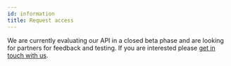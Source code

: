 ```yaml
---
id: information
title: Request access
---
```


We are currently evaluating our API in a closed beta phase and are looking for partners for feedback and testing. If you are interested please [get in touch with us](mailto:info@domain.io?subject=API).
